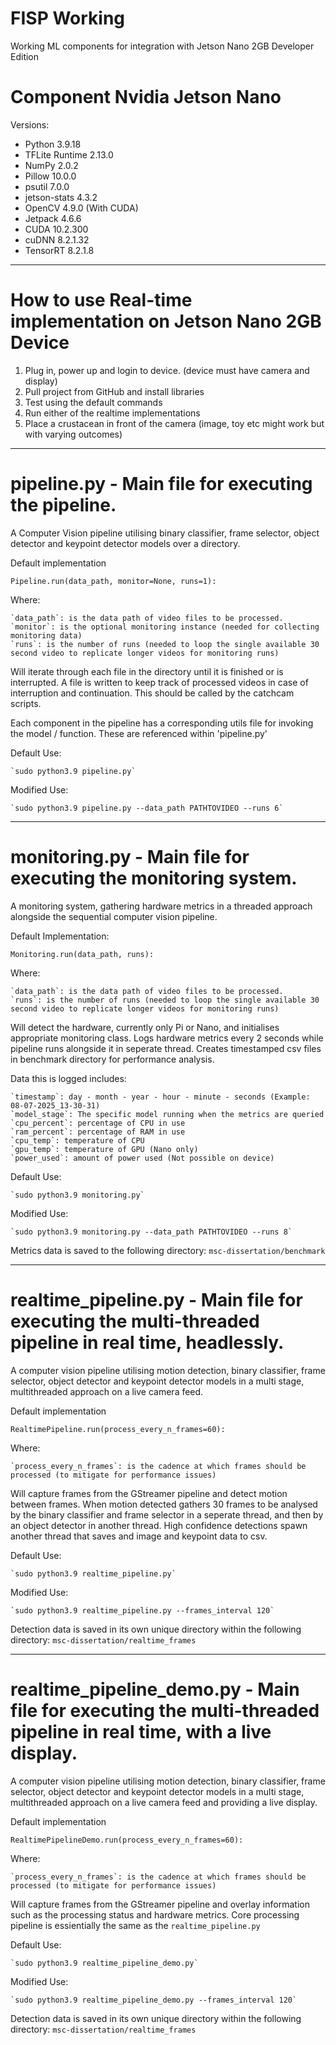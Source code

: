 # FISP Working

Working ML components for integration with Jetson Nano 2GB Developer Edition

# Component     Nvidia Jetson Nano
Versions:
- Python            3.9.18
- TFLite Runtime	2.13.0
- NumPy		        2.0.2
- Pillow		    10.0.0
- psutil		    7.0.0
- jetson-stats	    4.3.2
- OpenCV	        4.9.0 (With CUDA)
- Jetpack	        4.6.6
- CUDA	            10.2.300
- cuDNN             8.2.1.32
- TensorRT          8.2.1.8


---
# How to use Real-time implementation on Jetson Nano 2GB Device

1. Plug in, power up and login to device. (device must have camera and display)
2. Pull project from GitHub and install libraries
3. Test using the default commands
4. Run either of the realtime implementations
5. Place a crustacean in front of the camera (image, toy etc might work but with varying outcomes)

---

# pipeline.py - Main file for executing the pipeline.

A Computer Vision pipeline utilising binary classifier, frame selector, object detector and keypoint detector models over a directory.

Default implementation

    Pipeline.run(data_path, monitor=None, runs=1):

Where:

    `data_path`: is the data path of video files to be processed. 
    `monitor`: is the optional monitoring instance (needed for collecting monitoring data)
    `runs`: is the number of runs (needed to loop the single available 30 second video to replicate longer videos for monitoring runs)

Will iterate through each file in the directory until it is finished or is interrupted. 
A file is written to keep track of processed videos in case of interruption and continuation.
This should be called by the catchcam scripts.

Each component in the pipeline has a corresponding utils file for invoking the model / function. 
These are referenced within 'pipeline.py'

Default Use:
    
    `sudo python3.9 pipeline.py`
     
Modified Use:

    `sudo python3.9 pipeline.py --data_path PATHTOVIDEO --runs 6`

---

# monitoring.py - Main file for executing the monitoring system.

A monitoring system, gathering hardware metrics in a threaded approach alongside the sequential computer vision pipeline.

Default Implementation:

    Monitoring.run(data_path, runs):


Where:

    `data_path`: is the data path of video files to be processed.
    `runs`: is the number of runs (needed to loop the single available 30 second video to replicate longer videos for monitoring runs)

Will detect the hardware, currently only Pi or Nano, and initialises appropriate monitoring class.
Logs hardware metrics every 2 seconds while pipeline runs alongside it in seperate thread.
Creates timestamped csv files in benchmark directory for performance analysis.


Data this is logged includes:

    `timestamp`: day - month - year - hour - minute - seconds (Example: 08-07-2025_13-30-31)
    `model_stage`: The specific model running when the metrics are queried 
    `cpu_percent`: percentage of CPU in use
    `ram_percent`: percentage of RAM in use
    `cpu_temp`: temperature of CPU
    `gpu_temp`: temperature of GPU (Nano only)
    `power_used`: amount of power used (Not possible on device)


Default Use: 

    `sudo python3.9 monitoring.py`

Modified Use:

    `sudo python3.9 monitoring.py --data_path PATHTOVIDEO --runs 8`

Metrics data is saved to the following directory: `msc-dissertation/benchmark` 

---


# realtime_pipeline.py - Main file for executing the multi-threaded pipeline in real time, headlessly.

A computer vision pipeline utilising motion detection, binary classifier, frame selector, object detector and keypoint detector models
in a multi stage, multithreaded approach on a live camera feed.

Default implementation

    RealtimePipeline.run(process_every_n_frames=60):

Where:

    `process_every_n_frames`: is the cadence at which frames should be processed (to mitigate for performance issues)

Will capture frames from the GStreamer pipeline and detect motion between frames. When motion detected gathers 
30 frames to be analysed by the binary classifier and frame selector in a seperate thread, and then by an object detector
in another thread. High confidence detections spawn another thread that saves and image and keypoint data to csv.

Default Use: 

    `sudo python3.9 realtime_pipeline.py`

Modified Use:

    `sudo python3.9 realtime_pipeline.py --frames_interval 120`

Detection data is saved in its own unique directory within the following directory: `msc-dissertation/realtime_frames` 

---

# realtime_pipeline_demo.py - Main file for executing the multi-threaded pipeline in real time, with a live display.

A computer vision pipeline utilising motion detection, binary classifier, frame selector, object detector and keypoint detector models
in a multi stage, multithreaded approach on a live camera feed and providing a live display.

Default implementation

    RealtimePipelineDemo.run(process_every_n_frames=60):

Where:

    `process_every_n_frames`: is the cadence at which frames should be processed (to mitigate for performance issues)

Will capture frames from the GStreamer pipeline and overlay information such as the processing status and hardware metrics.
Core processing pipeline is essientially the same as the `realtime_pipeline.py`

Default Use: 

    `sudo python3.9 realtime_pipeline_demo.py`

Modified Use:

    `sudo python3.9 realtime_pipeline_demo.py --frames_interval 120`

Detection data is saved in its own unique directory within the following directory: `msc-dissertation/realtime_frames` 